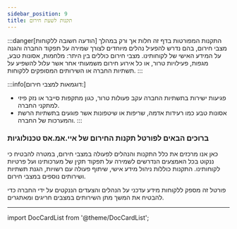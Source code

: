 ```yaml
---
sidebar_position: 9
title: תקנות לשעת חירום
---
```



:::danger[הודעה חשובה ללקוחות]
התקנות המפורטות בדף זה חלות אך ורק במהלך מצבי חירום, בהם נדרש להפעיל נהלים מיוחדים לצורך שמירה על תפקוד החברה והגנה על המידע האישי של לקוחותינו. מצבי חירום כוללים בין היתר: מלחמות, אסונות טבע, מגפות, פעילויות טרור, או כל אירוע חירום משמעותי אחר אשר עלול להשפיע על תשתיות החברה או השירותים המסופקים ללקוחות.
:::

:::info[דוגמאות למצבי חירום:]
- פגיעות ישירות בתשתיות החברה עקב פעולות טרור, כגון מתקפות סייבר או נזק פיזי למתקני החברה.
- אסונות טבע כמו רעידות אדמה, שריפות או שיטפונות אשר פוגעים בתשתיות הרשת והמערכות של החברה.
:::


### **ברוכים הבאים לפורטל תקנות החירום של איי.אמ.אס טכנולוגיות**

כאן אנו מרכזים את כלל התקנות והנהלים לפעולה במצבי חירום, במטרה להבטיח כי ננקוט בכל האמצעים הנדרשים לשמירה על תפקוד תקין של מערכותינו ועל פרטיות לקוחותינו. התקנות כוללות ניהול מידע אישי, שיתוף פעולה עם רשויות, הגנת תשתיות ושירותים נוספים במצבי חירום.

פורטל זה מספק ללקוחות מידע עדכני על הנהלים והצעדים הננקטים על ידי החברה כדי להבטיח את המשך מתן השירותים במצבים חריגים ומאתגרים.

---

import DocCardList from '@theme/DocCardList';

<DocCardList />
